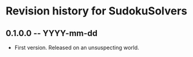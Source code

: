 # Revision history for SudokuSolvers

## 0.1.0.0 -- YYYY-mm-dd

* First version. Released on an unsuspecting world.
